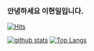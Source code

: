 ### 안녕하세요 이현일입니다.
[![Hits](https://hits.seeyoufarm.com/api/count/incr/badge.svg?url=https%3A%2F%2Fgithub.com%2Fhy_0327)](https://hits.seeyoufarm.com)
<!--
**hy_0327/hy_0327** is a ✨ _special_ ✨ repository because its `README.md` (this file) appears on your GitHub profile.

Here are some ideas to get you started:

- 🔭 I’m currently working on ...
- 🌱 I’m currently learning ...
- 👯 I’m looking to collaborate on ...
- 🤔 I’m looking for help with ...
- 💬 Ask me about ...
- 📫 How to reach me: ...
- 😄 Pronouns: ...
- ⚡ Fun fact: ...
-->

[![github stats](https://github-readme-stats.vercel.app/api?username=hy_0327&show_icons=true&hide_border=true)](https://github.com/hy_0327)
[![Top Langs](https://github-readme-stats.vercel.app/api/top-langs/?username=hy_0327&layout=compact)](https://github.com/hy_0327)

